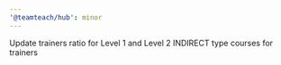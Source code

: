 ```yaml
---
'@teamteach/hub': minor
---
```


Update trainers ratio for Level 1 and Level 2 INDIRECT type courses for trainers
